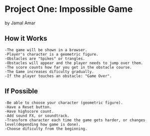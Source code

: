 # Project One: Impossible Game
by Jamal Amar


## How it Works
	-The game will be shown in a browser.
	-Player's character is a geometric figure.
	-Obstacles are "Spikes" or trangles.
	-Obstacles will appear and the player needs to jump over them.
	-The score counts how far you get in the obstacle course. 
	-The Game increases dificulty gradually.
	-If the player touches an obstacle: "Game Over".


## If Possible
	-Be able to choose your character (geometric figure).
	-Have a Reset button.
	-Have highscore count.
	-Add sound FX, or soundtrack.
	-Transform character each time the game gets harder, or changes level(depending how game is done).
	-Choose dificulty from the beginning.
